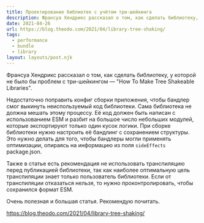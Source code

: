 ```yaml
---
title: Проектирование библиотек с учётом три-шейкинга
description: Франсуа Хендрикс рассказал о том, как сделать библиотеку, у которой не было бы проблем с три-шейкингом
date: 2021-04-26
url: https://blog.theodo.com/2021/04/library-tree-shaking/
tags:
  - performance
  - bundle
  - library
layout: layouts/post.njk
---
```

Франсуа Хендрикс рассказал о том, как сделать библиотеку, у которой не было бы проблем с три-шейкингом — "How To Make Tree Shakeable Libraries".

Недостаточно поправить конфиг сборки приложения, чтобы бандлер смог выкинуть неиспользуемый код библиотеки. Сама библиотека не должна мешать этому процессу. Eё код должен быть написан с использованием ESM и разбит на большое число небольших модулей, которые экспортируют только один кусок логики. При сборке библиотеки нужно настроить её бандлинг с сохранением структуры. Это нужно делать для того, чтобы бандлеры могли применять оптимизации, опираясь на информацию из поля `sideEffects` package.json.

Также в статье есть рекомендация не использовать транспиляцию перед публикацией библиотеки, так как наиболее оптимальную цель транспиляции знает только пользователь библиотеки. Если от транспиляции отказаться нельзя, то нужно проконтролировать, чтобы сохранился формат ESM.

Очень полезная и большая статья. Рекомендую почитать.

https://blog.theodo.com/2021/04/library-tree-shaking/
